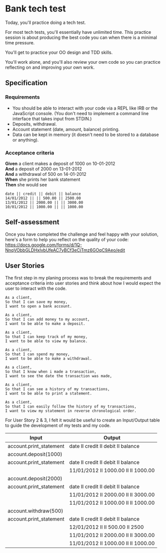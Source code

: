# Bank tech test

Today, you'll practice doing a tech test.

For most tech tests, you'll essentially have unlimited time.  This practice session is about producing the best code you can when there is a minimal time pressure.

You'll get to practice your OO design and TDD skills.

You'll work alone, and you'll also review your own code so you can practice reflecting on and improving your own work.

## Specification

### Requirements

* You should be able to interact with your code via a REPL like IRB or the JavaScript console.  (You don't need to implement a command line interface that takes input from STDIN.)
* Deposits, withdrawal.
* Account statement (date, amount, balance) printing.
* Data can be kept in memory (it doesn't need to be stored to a database or anything).

### Acceptance criteria

**Given** a client makes a deposit of 1000 on 10-01-2012  
**And** a deposit of 2000 on 13-01-2012  
**And** a withdrawal of 500 on 14-01-2012  
**When** she prints her bank statement  
**Then** she would see

```
date || credit || debit || balance
14/01/2012 || || 500.00 || 2500.00
13/01/2012 || 2000.00 || || 3000.00
10/01/2012 || 1000.00 || || 1000.00
```

## Self-assessment

Once you have completed the challenge and feel happy with your solution, here's a form to help you reflect on the quality of your code: https://docs.google.com/forms/d/1Q-NnqVObbGLDHxlvbUfeAC7yBCf3eCjTmz6GOqC9Aeo/edit

## User Stories

The first step in my planing process was to break the requirements and acceptance criteria into user stories and think about how I would expect the user to interact with the code.

```
As a client,
So that I can save my money,
I want to open a bank account.

As a client,
So that I can add money to my account,
I want to be able to make a deposit.

As a client,
So that I can keep track of my money,
I want to be able to view my balance.

As a client,
So that I can spend my money,
I want to be able to make a withdrawal.

As a client,
So that I know when i made a transaction,
I want to see the date the transaction was made,

As a client,
So that I can see a history of my transactions,
I want to be able to print a statement.

As a client,
So that I can easily follow the history of my transactions,
I want to view my statement in reverse chronological order.

```

For User Story 2 & 3, I felt it would be useful to create an Input/Output table to guide the development of my tests and my code.

|Input|Output  |
|--|--|
| account.print_statement| date II credit II debit II balance |
| account.deposit(1000) |  |
| account.print_statement| date II credit II debit II balance |
||11/01/2012 II 1000.00 II II 1000.00 |
| account.deposit(2000) |  |
| account.print_statement| date II credit II debit II balance |
||11/01/2012 II 2000.00 II II 3000.00 |
||11/01/2012 II 1000.00 II II 1000.00 |
| account.withdraw(500) |  |
| account.print_statement| date II credit II debit II balance |
||12/01/2012 II II 500.00 II 2500 |
||11/01/2012 II 2000.00 II II 3000.00 |
||11/01/2012 II 1000.00 II II 1000.00 |
